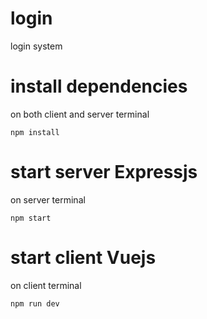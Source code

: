 # login
 login system

# install dependencies
on both client and server terminal

` npm install  `

# start server Expressjs
on server terminal

` npm start  `

# start client Vuejs
on client terminal

` npm run dev  `
